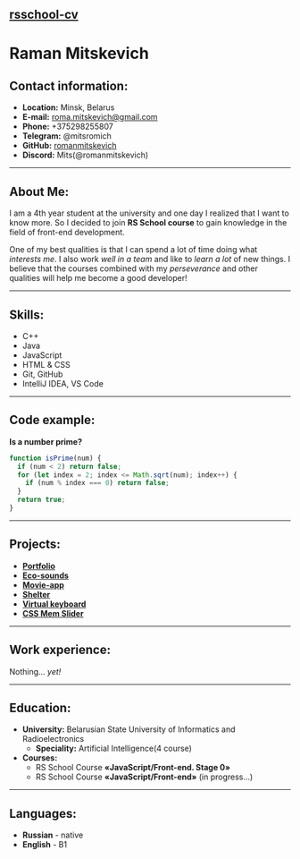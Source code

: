 ## [rsschool-cv](https://romanmitskevich.github.io/rsschool-cv/)
# **Raman Mitskevich**
## **Contact information:**
* **Location:** Minsk, Belarus
* **E-mail:** roma.mitskevich@gmail.com
* **Phone:** +375298255807
* **Telegram:** @mitsromich
* **GitHub:** [romanmitskevich](https://github.com/romanmitskevich)
* **Discord:** Mits(@romanmitskevich)

---

## **About Me:**
I am a 4th year student at the university and one day I realized that I want to know more. So I decided to join **RS School course** to gain knowledge in the field of front-end development. 

One of my best qualities is that I can spend a lot of time doing what *interests me*. I also work *well in a team* and like to *learn a lot* of new things. I believe that the courses combined with my *perseverance* and other qualities will help me become a good developer!

---

## **Skills:**
* C++
* Java
* JavaScript
* HTML & CSS
* Git, GitHub
* IntelliJ IDEA, VS Code

---

## **Code example:**
**Is a number prime?**
```javascript
function isPrime(num) {
  if (num < 2) return false;
  for (let index = 2; index <= Math.sqrt(num); index++) {
    if (num % index === 0) return false;
  }
  return true;
}
```

---

## **Projects:**
* **[Portfolio](https://rolling-scopes-school.github.io/romanmitskevich-JSFEPRESCHOOL/Portfolio/)**
* **[Eco-sounds](https://rolling-scopes-school.github.io/romanmitskevich-JSFEPRESCHOOL/eco-sounds/)**
* **[Movie-app](https://rolling-scopes-school.github.io/romanmitskevich-JSFEPRESCHOOL/movie-app/)**
* **[Shelter](https://rolling-scopes-school.github.io/romanmitskevich-JSFE2022Q1/shelter/pages/main/index.html)**
* **[Virtual keyboard](https://romanmitskevich.github.io/virtual-keyboard/virtual-keyboard/)**
* **[CSS Mem Slider](https://romanmitskevich.github.io/cssMemSlider/cssMemSlider/index.html)**

---

## **Work experience:**
Nothing... *yet!*

---

## **Education:**
* **University:** Belarusian State University of Informatics and Radioelectronics
   * **Speciality:** Artificial Intelligence(4 course)
* **Courses:** 
   * RS School Course **«JavaScript/Front-end. Stage 0»**
   * RS School Course **«JavaScript/Front-end»** (in progress...)

---

## **Languages:**
* **Russian** - native
* **English** - B1